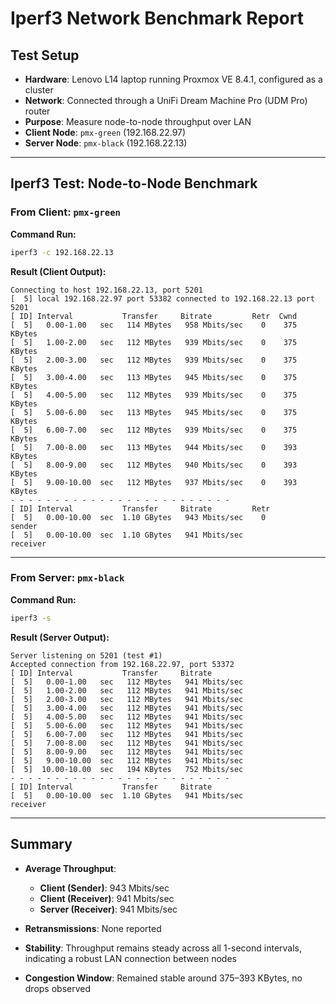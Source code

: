# Iperf3 Network Benchmark Report

## Test Setup

* **Hardware**: Lenovo L14 laptop running Proxmox VE 8.4.1, configured as a cluster
* **Network**: Connected through a UniFi Dream Machine Pro (UDM Pro) router
* **Purpose**: Measure node-to-node throughput over LAN
* **Client Node**: `pmx-green` (192.168.22.97)
* **Server Node**: `pmx-black` (192.168.22.13)

---

## Iperf3 Test: Node-to-Node Benchmark

### From Client: `pmx-green`

**Command Run:**

```bash
iperf3 -c 192.168.22.13
```

**Result (Client Output):**

```
Connecting to host 192.168.22.13, port 5201
[  5] local 192.168.22.97 port 53382 connected to 192.168.22.13 port 5201
[ ID] Interval           Transfer     Bitrate         Retr  Cwnd
[  5]   0.00-1.00   sec   114 MBytes   958 Mbits/sec    0    375 KBytes
[  5]   1.00-2.00   sec   112 MBytes   939 Mbits/sec    0    375 KBytes
[  5]   2.00-3.00   sec   112 MBytes   939 Mbits/sec    0    375 KBytes
[  5]   3.00-4.00   sec   113 MBytes   945 Mbits/sec    0    375 KBytes
[  5]   4.00-5.00   sec   112 MBytes   939 Mbits/sec    0    375 KBytes
[  5]   5.00-6.00   sec   113 MBytes   945 Mbits/sec    0    375 KBytes
[  5]   6.00-7.00   sec   112 MBytes   939 Mbits/sec    0    375 KBytes
[  5]   7.00-8.00   sec   113 MBytes   944 Mbits/sec    0    393 KBytes
[  5]   8.00-9.00   sec   112 MBytes   940 Mbits/sec    0    393 KBytes
[  5]   9.00-10.00  sec   112 MBytes   937 Mbits/sec    0    393 KBytes
- - - - - - - - - - - - - - - - - - - - - - - - -
[ ID] Interval           Transfer     Bitrate         Retr
[  5]   0.00-10.00  sec  1.10 GBytes   943 Mbits/sec    0             sender
[  5]   0.00-10.00  sec  1.10 GBytes   941 Mbits/sec                  receiver
```

---

### From Server: `pmx-black`

**Command Run:**

```bash
iperf3 -s
```

**Result (Server Output):**

```
Server listening on 5201 (test #1)
Accepted connection from 192.168.22.97, port 53372
[ ID] Interval           Transfer     Bitrate
[  5]   0.00-1.00   sec   112 MBytes   941 Mbits/sec
[  5]   1.00-2.00   sec   112 MBytes   941 Mbits/sec
[  5]   2.00-3.00   sec   112 MBytes   941 Mbits/sec
[  5]   3.00-4.00   sec   112 MBytes   941 Mbits/sec
[  5]   4.00-5.00   sec   112 MBytes   941 Mbits/sec
[  5]   5.00-6.00   sec   112 MBytes   941 Mbits/sec
[  5]   6.00-7.00   sec   112 MBytes   941 Mbits/sec
[  5]   7.00-8.00   sec   112 MBytes   941 Mbits/sec
[  5]   8.00-9.00   sec   112 MBytes   941 Mbits/sec
[  5]   9.00-10.00  sec   112 MBytes   941 Mbits/sec
[  5]  10.00-10.00  sec   194 KBytes   752 Mbits/sec
- - - - - - - - - - - - - - - - - - - - - - - - -
[ ID] Interval           Transfer     Bitrate
[  5]   0.00-10.00  sec  1.10 GBytes   941 Mbits/sec                  receiver
```

---

## Summary

* **Average Throughput**:

  * **Client (Sender)**: 943 Mbits/sec
  * **Client (Receiver)**: 941 Mbits/sec
  * **Server (Receiver)**: 941 Mbits/sec

* **Retransmissions**: None reported

* **Stability**: Throughput remains steady across all 1-second intervals, indicating a robust LAN connection between nodes

* **Congestion Window**: Remained stable around 375–393 KBytes, no drops observed
